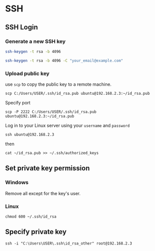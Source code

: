 # SSH

## SSH Login

### Generate a new SSH key

```bash
ssh-keygen -t rsa -b 4096
```

```bash
ssh-keygen -t rsa -b 4096 -C "your_email@example.com"
```

### Upload public key

use `scp` to copy the public key to a remote machine.

```shell
scp C:/Users/USER/.ssh/id_rsa.pub ubuntu@192.168.2.3:~/id_rsa.pub
```

Specify port

```shell
scp -P 2222 C:/Users/USER/.ssh/id_rsa.pub ubuntu@192.168.2.3:~/id_rsa.pub
```

Log in to your Linux server using your `username` and `password`

```shell
ssh ubuntu@192.168.2.3
```

then

```shell
cat ~/id_rsa.pub >> ~/.ssh/authorized_keys
```

## Set private key permission

### Windows

Remove all except for the key's user.

### Linux

```shell
chmod 600 ~/.ssh/id_rsa
```

## Specify private key

```shell
ssh -i "C:\Users\USER\.ssh\id_rsa_other" root@192.168.2.3
```
